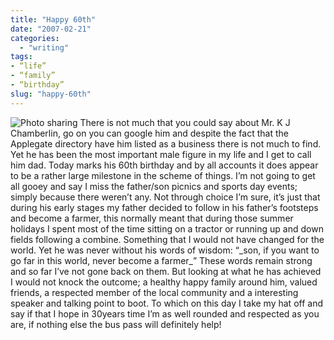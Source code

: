 ```yaml
---
title: "Happy 60th"
date: "2007-02-21"
categories:
  - "writing"
tags:
- “life”
- “family”
- “birthday”
slug: "happy-60th"
---
```


![Photo sharing][image-1]
There is not much that you could say about Mr. K J Chamberlin, go on you can google him and despite the fact that the Applegate directory have him listed as a business there is not much to find. Yet he has been the most important male figure in my life and I get to call him dad. Today marks his 60th birthday and by all accounts it does appear to be a rather large milestone in the scheme of things. I’m not going to get all gooey and say I miss the father/son picnics and sports day events; simply because there weren’t any. Not through choice I’m sure, it’s just that during his early stages my father decided to follow in his father’s footsteps and become a farmer, this normally meant that during those summer holidays I spent most of the time sitting on a tractor or running up and down fields following a combine. Something that I would not have changed for the world. Yet he was never without his words of wisdom: “\_son, if you want to go far in this world, never become a farmer\_” These words remain strong and so far I’ve not gone back on them. But looking at what he has achieved I would not knock the outcome; a healthy happy family around him, valued friends, a respected member of the local community and a interesting speaker and talking point to boot. To which on this day I take my hat off and say if that I hope in 30years time I’m as well rounded and respected as you are, if nothing else the bus pass will definitely help!

[image-1]:	/images/257181807.jpg